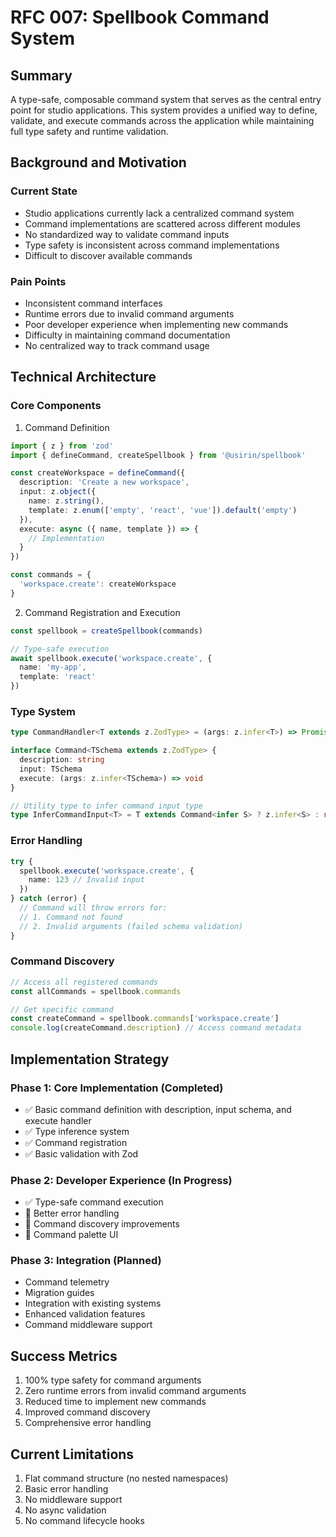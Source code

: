# RFC 007: Spellbook Command System

## Summary
A type-safe, composable command system that serves as the central entry point for studio applications. This system provides a unified way to define, validate, and execute commands across the application while maintaining full type safety and runtime validation.

## Background and Motivation

### Current State
- Studio applications currently lack a centralized command system
- Command implementations are scattered across different modules
- No standardized way to validate command inputs
- Type safety is inconsistent across command implementations
- Difficult to discover available commands

### Pain Points
- Inconsistent command interfaces
- Runtime errors due to invalid command arguments
- Poor developer experience when implementing new commands
- Difficulty in maintaining command documentation
- No centralized way to track command usage

## Technical Architecture

### Core Components

1. Command Definition
```typescript
import { z } from 'zod'
import { defineCommand, createSpellbook } from '@usirin/spellbook'

const createWorkspace = defineCommand({
  description: 'Create a new workspace',
  input: z.object({
    name: z.string(),
    template: z.enum(['empty', 'react', 'vue']).default('empty')
  }),
  execute: async ({ name, template }) => {
    // Implementation
  }
})

const commands = {
  'workspace.create': createWorkspace
}
```

2. Command Registration and Execution
```typescript
const spellbook = createSpellbook(commands)

// Type-safe execution
await spellbook.execute('workspace.create', {
  name: 'my-app',
  template: 'react'
})
```

### Type System

```typescript
type CommandHandler<T extends z.ZodType> = (args: z.infer<T>) => Promise<void> | void

interface Command<TSchema extends z.ZodType> {
  description: string
  input: TSchema
  execute: (args: z.infer<TSchema>) => void
}

// Utility type to infer command input type
type InferCommandInput<T> = T extends Command<infer S> ? z.infer<S> : never
```

### Error Handling
```typescript
try {
  spellbook.execute('workspace.create', {
    name: 123 // Invalid input
  })
} catch (error) {
  // Command will throw errors for:
  // 1. Command not found
  // 2. Invalid arguments (failed schema validation)
}
```

### Command Discovery
```typescript
// Access all registered commands
const allCommands = spellbook.commands

// Get specific command
const createCommand = spellbook.commands['workspace.create']
console.log(createCommand.description) // Access command metadata
```

## Implementation Strategy

### Phase 1: Core Implementation (Completed)
- ✅ Basic command definition with description, input schema, and execute handler
- ✅ Type inference system
- ✅ Command registration
- ✅ Basic validation with Zod

### Phase 2: Developer Experience (In Progress)
- ✅ Type-safe command execution
- 🚧 Better error handling
- 🚧 Command discovery improvements
- 🚧 Command palette UI

### Phase 3: Integration (Planned)
- Command telemetry
- Migration guides
- Integration with existing systems
- Enhanced validation features
- Command middleware support

## Success Metrics
1. 100% type safety for command arguments
2. Zero runtime errors from invalid command arguments
3. Reduced time to implement new commands
4. Improved command discovery
5. Comprehensive error handling

## Current Limitations
1. Flat command structure (no nested namespaces)
2. Basic error handling
3. No middleware support
4. No async validation
5. No command lifecycle hooks